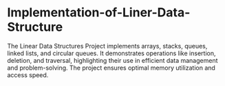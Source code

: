 # Implementation-of-Liner-Data-Structure
The Linear Data Structures Project implements arrays, stacks, queues, linked lists, and circular queues. It demonstrates operations like insertion, deletion, and traversal, highlighting their use in efficient data management and problem-solving. The project ensures optimal memory utilization and access speed.
